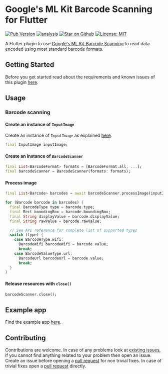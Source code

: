 # Google's ML Kit Barcode Scanning for Flutter

[![Pub Version](https://img.shields.io/pub/v/google_mlkit_barcode_scanning)](https://pub.dev/packages/google_mlkit_barcode_scanning)
[![analysis](https://github.com/block7code/plugin-ml-kit-google/actions/workflows/flutter.yml/badge.svg)](https://github.com/block7code/plugin-ml-kit-google/actions)
[![Star on Github](https://img.shields.io/github/stars/bharat-biradar/Google-Ml-Kit-plugin.svg?style=flat&logo=github&colorB=deeppink&label=stars)](https://github.com/block7code/plugin-ml-kit-google)
[![License: MIT](https://img.shields.io/badge/license-MIT-purple.svg)](https://opensource.org/licenses/MIT)

A Flutter plugin to use [Google's ML Kit Barcode Scanning](https://developers.google.com/ml-kit/vision/barcode-scanning) to read data encoded using most standard barcode formats.

## Getting Started

Before you get started read about the requirements and known issues of this plugin [here](https://github.com/block7code/plugin-ml-kit-google#requirements).

## Usage

### Barcode scanning

#### Create an instance of `InputImage`

Create an instance of `InputImage` as explained [here](https://github.com/block7code/plugin-ml-kit-google/tree/master/packages/google_mlkit_commons#creating-an-inputimage).

```dart
final InputImage inputImage;
```

#### Create an instance of `BarcodeScanner`

```dart
final List<BarcodeFormat> formats = [BarcodeFormat.all, ...];
final barcodeScanner = BarcodeScanner(formats: formats);
```

#### Process image

```dart
final List<Barcode> barcodes = await barcodeScanner.processImage(inputImage);

for (Barcode barcode in barcodes) {
  final BarcodeType type = barcode.type;
  final Rect boundingBox = barcode.boundingBox;
  final String displayValue = barcode.displayValue;
  final String rawValue = barcode.rawValue;

  // See API reference for complete list of supported types
  switch (type) {
    case BarcodeType.wifi:
      BarcodeWifi barcodeWifi = barcode.value;
      break;
    case BarcodeValueType.url:
      BarcodeUrl barcodeUrl = barcode.value;
      break;
  }
}
```

#### Release resources with `close()`

```dart
barcodeScanner.close();
```

## Example app

Find the example app [here](https://github.com/block7code/plugin-ml-kit-google/tree/master/packages/google_ml_kit/example).

## Contributing

Contributions are welcome.
In case of any problems look at [existing issues](https://github.com/block7code/plugin-ml-kit-google/issues), if you cannot find anything related to your problem then open an issue.
Create an issue before opening a [pull request](https://github.com/block7code/plugin-ml-kit-google/pulls) for non trivial fixes.
In case of trivial fixes open a [pull request](https://github.com/block7code/plugin-ml-kit-google/pulls) directly.

